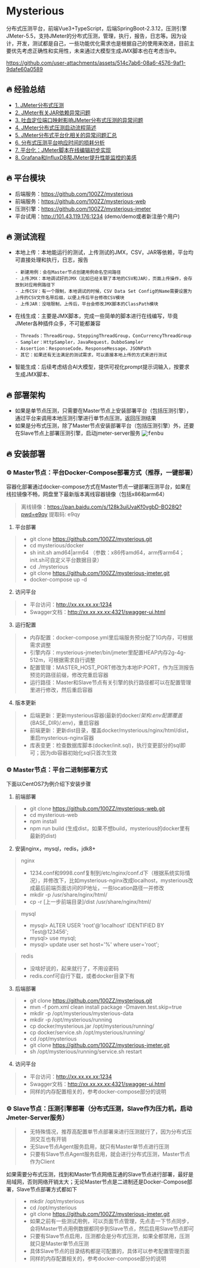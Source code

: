 # Mysterious
分布式压测平台，前端Vue3+TypeScript，后端SpringBoot-2.3.12，压测引擎JMeter-5.5，支持JMeter的分布式压测，管理，执行，报告，日志等。因为设计，开发，测试都是自己，一些功能优化需求也是根据自己的使用来改进，目前主要优先考虑正确性和实用性，未来通过大模型生成JMX脚本也在考虑当中。

https://github.com/user-attachments/assets/514c7ab6-08a6-4576-9af1-9dafe60a0589

## 🔥 经验总结
- [1. JMeter分布式压测](https://lihuia.com/jmeter%e5%88%86%e5%b8%83%e5%bc%8f%e5%8e%8b%e6%b5%8b/)
- [2. JMeter有关JAR依赖异常问题](https://lihuia.com/jmeter%e6%9c%89%e5%85%b3jar%e4%be%9d%e8%b5%96%e7%9a%84%e9%97%ae%e9%a2%98/)
- [3. 吐血定位端口映射影响JMeter分布式压测的异常问题](https://lihuia.com/%e5%90%90%e8%a1%80%e5%ae%9a%e4%bd%8d%e7%ab%af%e5%8f%a3%e6%98%a0%e5%b0%84%e5%bd%b1%e5%93%8djmeter%e5%88%86%e5%b8%83%e5%bc%8f%e5%8e%8b%e6%b5%8b%e7%9a%84%e5%bc%82%e5%b8%b8%e9%97%ae%e9%a2%98/)
- [4. JMeter分布式压测启动流程简述](https://lihuia.com/jmeter%e5%88%86%e5%b8%83%e5%bc%8f%e5%8e%8b%e6%b5%8b%e5%90%af%e5%8a%a8%e6%b5%81%e7%a8%8b%e7%ae%80%e8%bf%b0/)
- [5. JMeter分布式平台化相关的异常问题汇总](https://lihuia.com/jmeter%e5%88%86%e5%b8%83%e5%bc%8f%e7%9b%b8%e5%85%b3%e7%9a%84%e5%bc%82%e5%b8%b8%e9%97%ae%e9%a2%98%e6%b1%87%e6%80%bb/)
- [6. 分布式压测平台响应时间的损耗分析](https://lihuia.com/%e5%8e%8b%e6%b5%8b%e5%b9%b3%e5%8f%b0%e5%93%8d%e5%ba%94%e6%97%b6%e9%97%b4%e7%9a%84%e6%8d%9f%e8%80%97%e5%88%86%e6%9e%90/)
- [7. 平台化：JMeter脚本在线编辑初步实现](https://lihuia.com/%e5%b9%b3%e5%8f%b0%e5%8c%96%ef%bc%9ajmeter%e8%84%9a%e6%9c%ac%e5%9c%a8%e7%ba%bf%e7%bc%96%e8%be%91%e5%88%9d%e6%ad%a5%e5%ae%9e%e7%8e%b0/)
- [8. Grafana和InfluxDB帮JMeter提升性能监控的美感](https://lihuia.com/grafana%e5%92%8cinfluxdb%e5%b8%aejmeter%e5%b1%95%e7%a4%ba%e7%be%8e%e8%a7%82%e7%9a%84%e6%80%a7%e8%83%bd%e7%9b%91%e6%8e%a7/)


## 🔥 平台模块
- 后端服务：https://github.com/100ZZ/mysterious
- 前端服务：https://github.com/100ZZ/mysterious-web
- 压测引擎：https://github.com/100ZZ/mysterious-jmeter
- 平台试用：http://101.43.119.176:1234 (demo/demo或者新注册个用户)

## 🔥 测试流程
- 本地上传：本地能运行的测试，上传测试的JMX，CSV，JAR等依赖，平台均可直接处理和执行，日志，报告
  ```
  - 新建用例：会在Master节点创建用例命名空间路径
  - 上传JMX：本地调试好的JMX（比如已经关联了本地的CSV和JAR），页面上传操作，会存放到对应用例路径下
  - 上传CSV：有一个限制，本地调试的时候，CSV Data Set Config的Name需要设置为上传的CSV文件名带后缀，以便上传后平台修改CSV模块
  - 上传JAR：没啥限制，上传后，平台会修改JMX脚本的ClassPath模块
  ```
- 在线生成：主要是JMX脚本，完成一些简单的脚本进行在线编写，毕竟JMeter各种插件众多，不可能都兼容
  ```
  - Threads：ThreadGroup，SteppingThreadGroup，ConCurrencyThreadGroup
  - Sampler：HttpSampler，JavaRequest，DubboSampler
  - Assertion：ResponseCode，ResponseMessage，JSONPath
  - 其它：如果还有无法满足的测试需求，可以直接本地上传的方式来进行测试
  ```
- 智能生成：后续考虑结合AI大模型，提供可视化prompt提示词输入，按要求生成JMX脚本、
  
## 🔥 部署架构
- 如果是单节点压测，只需要在Master节点上安装部署平台（包括压测引擎），通过平台来调用本地压测引擎进行单节点压测，返回压测结果
- 如果是分布式压测，除了Master节点安装部署平台（包括压测引擎）外，还要在Slave节点上部署压测引擎，启动jmeter-server服务
<kbd>![fenbu](https://github.com/user-attachments/assets/b0ed73af-f839-4485-a40e-b487da475eb0)</kbd>

## 🔥 安装部署
### ⚙️ Master节点：平台Docker-Compose部署方式（推荐，一键部署）
容器化部署通过docker-compose方式在Master节点一键部署压测平台，如果在线拉镜像不畅，网盘里下最新版本离线容器镜像（包括x86和arm64）
> 离线镜像：https://pan.baidu.com/s/128k3uiUvaKf0vgbD-BO28Q?pwd=e9qy 提取码: e9qy

1. 平台部署
>- git clone https://github.com/100ZZ/mysterious.git
>- cd mysterious/docker
>- sh init.sh amd64|arm64 （参数：x86传amd64，arm传arm64；init.sh可自定义平台数据目录）
>- cd ./mysterious
>- git clone https://github.com/100ZZ/mysterious-jmeter.git
>- docker-compose up -d
2. 访问平台
>- 平台访问：http://xx.xx.xx.xx:1234
>- Swagger文档：http://xx.xx.xx.xx:4321/swagger-ui.html
3. 运行配置
>- 内存配置：docker-compose.yml里后端服务预分配了1G内存，可根据需求调整
>- 引擎内存：mysterious-jmeter/bin/jmeter里配置HEAP内存2g-4g-512m，可根据需求自行调整
>- 配置管理：MASTER_HOST_PORT修改为本地IP:PORT，作为压测报告预览的路径前缀，修改完重启容器
>- 运行路径：Master和Slave节点有关引擎的执行路径都可以在配置管理里进行修改，然后重启容器
4. 版本更新
>- 后端更新：更新mysterious容器(最新的docker/${架构}.env配置覆盖${BASE_DIR}/.env)，重启容器
>- 前端更新：更新dist目录，覆盖docker/mysterious/nginx/html/dist，重启mysterious-nginx容器
>- 库表变更：检查数据库脚本(docker/init.sql)，执行变更部分的sql即可；因为db容器初始化sql只首次生效

### ⚙️ Master节点：平台二进制部署方式
下面以CentOS7为例介绍下安装步骤
1. 前端部署
>- git clone https://github.com/100ZZ/mysterious-web.git
>- cd mysterious-web
>- npm install
>- npm run build (生成dist，如果不想build，mysterious的docker里有最新的dist)
2. 安装nginx，mysql，redis，jdk8+
> nginx
>- 1234.conf和9998.conf复制到/etc/nginx/conf.d下（根据系统实际情况），并修改下，比如mysterious-nginx改成localhost，mysterious改成最后前端页面访问的IP地址，一些location路径一并修改
>- mkdir -p /usr/share/nginx/html/
>- cp -r [上一步前端目录]/dist /usr/share/nginx/html/

> mysql
>- mysql> ALTER USER 'root'@'localhost' IDENTIFIED BY 'Test@123456';
>- mysql> use mysql;
>- mysql> update user set host='%' where user='root';

> redis
>- 没啥好说的，起来就行了，不用设密码
>- redis.conf可自行下载，或者docker目录下有

3. 后端部署
>- git clone https://github.com/100ZZ/mysterious.git
>- mvn -f pom.xml clean install package -Dmaven.test.skip=true
>- mkdir -p /opt/mysterious/mysterious-data
>- mkdir -p /opt/mysterious/running
>- cp docker/mysterious.jar /opt/mysterious/running/
>- cp docker/service.sh /opt/mysterious/running/
>- cd /opt/mysterious
>- git clone https://github.com/100ZZ/mysterious-jmeter.git
>- sh /opt/mysterious/running/service.sh restart
4. 访问平台
>- 平台访问：http://xx.xx.xx.xx:1234
>- Swagger文档：http://xx.xx.xx.xx:4321/swagger-ui.html
>- 同样的内存配置相关的，参考docker-compose部分的说明

### ⚙️ Slave节点：压测引擎部署（分布式压测，Slave作为压力机，启动Jmeter-Server服务）
>- 无特殊情况，推荐高配置单节点部署来进行压测就行了，因为分布式压测交互也有开销
>- 无Slave节点Agent服务启用，就只有Master单节点进行压测
>- 只要有Slave节点Agent服务启用，就会进行分布式压测，Master节点作为Client

如果需要分布式压测，找到和Master节点网络互通的Slave节点进行部署，最好是局域网，否则网络开销太大；无论Master节点是二进制还是Docker-Compose部署，Slave节点部署方式都如下
>- mkdir /opt/mysterious
>- cd /opt/mysterious
>- git clone https://github.com/100ZZ/mysterious-jmeter.git
>- 如果之前有一些测试用例，可以页面节点管理，先点击一下节点同步，会将Master节点用例数据都同步到Slave节点，然后启用Slave节点即可
>- 只要有Slave节点启用，压测都会是分布式压测，如果全都禁用，压测就只是Master单节点压测
>- 具体Slave节点的目录结构都是可配置的，具体可以参考配置管理页面
>- 同样的内存配置相关的，参考docker-compose部分的说明
